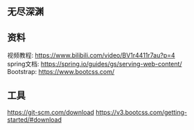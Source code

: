 ## 无尽深渊

## 资料
视频教程: https://www.bilibili.com/video/BV1r4411r7au?p=4  
spring文档: https://spring.io/guides/gs/serving-web-content/  
Bootstrap: https://www.bootcss.com/

## 工具
https://git-scm.com/download
https://v3.bootcss.com/getting-started/#download
